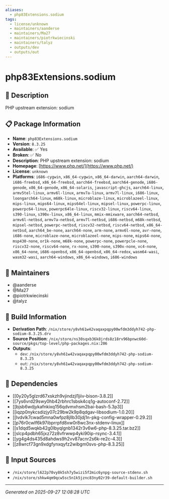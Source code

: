 ```yaml
---
aliases:
  - php83Extensions.sodium
tags:
  - license/unknown
  - maintainers/aanderse
  - maintainers/Ma27
  - maintainers/piotrkwiecinski
  - maintainers/talyz
  - outputs/dev
  - outputs/out
---
```


# php83Extensions.sodium

## 📝 Description

PHP upstream extension: sodium

## 📋 Package Information

- **Name**: `php83Extensions.sodium`
- **Version**: `8.3.25`
- **Available**: ✅ Yes
- **Broken**: ✅ No
- **Description**: PHP upstream extension: sodium
- **Homepage**: [https://www.php.net/](https://www.php.net/)
- **License**: `unknown`
- **Platforms**: `i686-cygwin`, `x86_64-cygwin`, `x86_64-darwin`, `aarch64-darwin`, `i686-freebsd`, `x86_64-freebsd`, `aarch64-freebsd`, `aarch64-genode`, `i686-genode`, `x86_64-genode`, `x86_64-solaris`, `javascript-ghcjs`, `aarch64-linux`, `armv5tel-linux`, `armv6l-linux`, `armv7a-linux`, `armv7l-linux`, `i686-linux`, `loongarch64-linux`, `m68k-linux`, `microblaze-linux`, `microblazeel-linux`, `mips-linux`, `mips64-linux`, `mips64el-linux`, `mipsel-linux`, `powerpc-linux`, `powerpc64-linux`, `powerpc64le-linux`, `riscv32-linux`, `riscv64-linux`, `s390-linux`, `s390x-linux`, `x86_64-linux`, `mmix-mmixware`, `aarch64-netbsd`, `armv6l-netbsd`, `armv7a-netbsd`, `armv7l-netbsd`, `i686-netbsd`, `m68k-netbsd`, `mipsel-netbsd`, `powerpc-netbsd`, `riscv32-netbsd`, `riscv64-netbsd`, `x86_64-netbsd`, `aarch64_be-none`, `aarch64-none`, `arm-none`, `armv6l-none`, `avr-none`, `i686-none`, `microblaze-none`, `microblazeel-none`, `mips-none`, `mips64-none`, `msp430-none`, `or1k-none`, `m68k-none`, `powerpc-none`, `powerpcle-none`, `riscv32-none`, `riscv64-none`, `rx-none`, `s390-none`, `s390x-none`, `vc4-none`, `x86_64-none`, `i686-openbsd`, `x86_64-openbsd`, `x86_64-redox`, `wasm64-wasi`, `wasm32-wasi`, `aarch64-windows`, `x86_64-windows`, `i686-windows`
## 👥 Maintainers

- @aanderse
- @Ma27
- @piotrkwiecinski
- @talyz


## 🔧 Build Information

- **Derivation Path**: `/nix/store/y8vh61w42vaqaxpqpy00wfdm3ddyh742-php-sodium-8.3.25.drv`
- **Source Position**: `/nix/store/ns30sqxb36k8jrds8z18rv96bpnwc60d-source/pkgs/top-level/php-packages.nix:206`
- **Outputs**:
  - `dev`:  `/nix/store/y8vh61w42vaqaxpqpy00wfdm3ddyh742-php-sodium-8.3.25`
  - `out`:  `/nix/store/y8vh61w42vaqaxpqpy00wfdm3ddyh742-php-sodium-8.3.25`

## 🔗 Dependencies

- [[0y20y5glzrd67xskzh9vjindzjl1jiiv-bison-3.8.2]]
- [[7ys6vrd29swy0hb42rbhrc1sbsk4cq1g-autoconf-2.72]]
- [[bjsb6wdjykafnkixq156qdvmxhsm2bai-bash-5.3p3]]
- [[iqzp0nykcsdizjy07c29bw2k9p8qdgav-libsodium-1.0.20]]
- [[lvdvlk7cwad5mna0wfpz8jllb30jdj1n-pkg-config-wrapper-0.29.2]]
- [[p76r0cwlf6k97ibprrpfd8xw0r8wc3nx-stdenv-linux]]
- [[s1dqd5wqkb42g0lbyqlgnb1342r3v6w6-php-8.3.25.tar.bz2]]
- [[slcp4pdbh65jxz72z8vfrwwp4yki90ip-rsync-3.4.1]]
- [[yg4g4ds435d8ahdws9h2vv87acnr2s6k-re2c-4.3]]
- [[z8wrcf73gn9xdgfynxqyfz2wibgm0svs-php-8.3.25]]

## 📁 Input Sources

- `/nix/store/l622p70vy8k5sh7y5wizi5f2mic6ynpg-source-stdenv.sh`
- `/nix/store/shkw4qm9qcw5sc5n1k5jznc83ny02r39-default-builder.sh`

---
*Generated on 2025-09-27 12:08:28 UTC*
